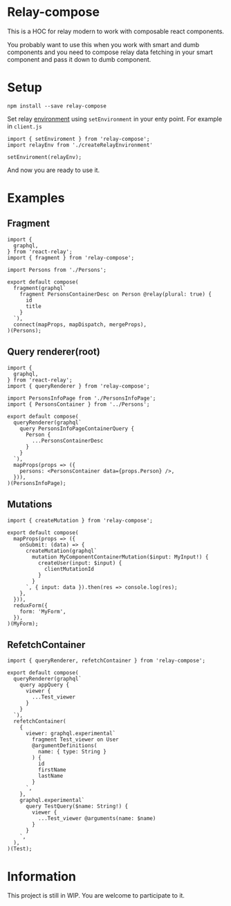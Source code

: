 # Relay-compose

This is a HOC for relay modern to work with сomposable react components.

You probably want to use this when you work with smart and dumb components and you need to compose relay data fetching in your smart component and pass it down to dumb component.

# Setup
    npm install --save relay-compose

Set relay [environment](https://facebook.github.io/relay/docs/relay-environment.html) using `setEnvironment` in your enty point. For example in `client.js`

    import { setEnviroment } from 'relay-compose';
    import relayEnv from './createRelayEnvironment'

    setEnviroment(relayEnv);

And now you are ready to use it.

# Examples
## Fragment

    import {
      graphql,
    } from 'react-relay';
    import { fragment } from 'relay-compose';

    import Persons from './Persons';

    export default compose(
      fragment(graphql`
        fragment PersonsContainerDesc on Person @relay(plural: true) {
          id
          title
        }
      `),
      connect(mapProps, mapDispatch, mergeProps),
    )(Persons);

## Query renderer(root)

    import {
      graphql,
    } from 'react-relay';
    import { queryRenderer } from 'relay-compose';

    import PersonsInfoPage from './PersonsInfoPage';
    import { PersonsContainer } from '../Persons';

    export default compose(
      queryRenderer(graphql`
        query PersonsInfoPageContainerQuery {
          Person {
            ...PersonsContainerDesc
          }
        }
      `),
      mapProps(props => ({
        persons: <PersonsContainer data={props.Person} />,
      })),
    )(PersonsInfoPage);

## Mutations

    import { createMutation } from 'relay-compose';

    export default compose(
      mapProps(props => ({
        onSubmit: (data) => {
          createMutation(graphql`
            mutation MyComponentContainerMutation($input: MyInput!) {
              createUser(input: $input) {
                clientMutationId
              }
            }
          `, { input: data }).then(res => console.log(res);
        },
      })),
      reduxForm({
        form: 'MyForm',
      }),
    )(MyForm);

## RefetchContainer

    import { queryRenderer, refetchContainer } from 'relay-compose';

    export default compose(
      queryRenderer(graphql`
        query appQuery {
          viewer {
            ...Test_viewer
          }
        }
      `),
      refetchContainer(
        {
          viewer: graphql.experimental`
            fragment Test_viewer on User
            @argumentDefinitions(
              name: { type: String }
            ) {
              id
              firstName
              lastName
            }
          `,
        },
        graphql.experimental`
          query TestQuery($name: String!) {
            viewer {
              ...Test_viewer @arguments(name: $name)
            }
          }
        `,
      ),
    )(Test);

# Information
This project is still in WIP. You are welcome to participate to it.